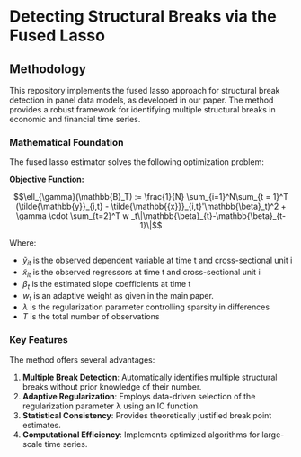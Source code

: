 # Detecting Structural Breaks via the Fused Lasso

## Methodology

This repository implements the fused lasso approach for structural break detection in panel data models, as developed in our paper. The method provides a robust framework for identifying multiple structural breaks in economic and financial time series.

### Mathematical Foundation

The fused lasso estimator solves the following optimization problem:

**Objective Function:**

$$\ell_{\gamma}(\mathbb{B}_T) := \frac{1}{N} \sum_{i=1}^N\sum_{t = 1}^T (\tilde{\mathbb{y}}_{i,t} - \tilde{\mathbb{{x}}}_{i,t}'\mathbb{\beta}_t)^2
    + \gamma \cdot \sum_{t=2}^T w _t\|\mathbb{\beta}_{t}-\mathbb{\beta}_{t-1}\|$$

Where:
- $\tilde{y}_{it}$ is the observed dependent variable at time t and cross-sectional unit i
- $\tilde{x}_{it}$ is the observed  regressors at time t and cross-sectional unit i
- $\beta_t$ is the estimated slope coefficients at time t
- $w_t$ is an adaptive weight as given in the main paper.
- $\lambda$ is the regularization parameter controlling sparsity in differences
- $T$ is the total number of observations

### Key Features

The method offers several advantages:

1. **Multiple Break Detection**: Automatically identifies multiple structural breaks without prior knowledge of their number.
2. **Adaptive Regularization**: Employs data-driven selection of the regularization parameter λ using an IC function.
3. **Statistical Consistency**: Provides theoretically justified break point estimates.
4. **Computational Efficiency**: Implements optimized algorithms for large-scale time series.
